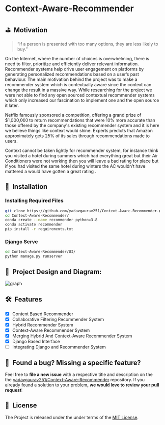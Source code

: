 # Context-Aware-Recommender

## ⛳️&nbsp; Motivation
> “If a person is presented with too many options, they are less likely to buy.”

On the Internet, where the number of choices is overwhelming, there is need to filter, prioritize and efficiently deliver relevant information. Recommender systems help drive user engagement on platforms by generating personalized recommendations based on a user’s past behaviour.
The main motivation behind the project was to make a recommender system which is contextually aware since the context can change the result in a massive way. While researching for the project we were not able to find any open sourced contextual recommender systems which only increased our fascination to implement one and the open source it later.

Netflix famously sponsored a competition, offering a grand prize of $1,000,000 to return recommendations that were 10% more accurate than those offered by the company's existing recommender system and it is here we believe things like context would shine. Experts predicts that Amazon approximately gets 25% of its sales through recommendations made to users.

Context cannot be taken lightly for recommender system, for instance think you visited a hotel during summers which had everything great but their Air Conditioners were not working then you will leave a bad rating for place but if you had visited the same hotel during winters the AC wouldn’t have mattered a would have gotten a great rating . 

## 🚀&nbsp; Installation

###  Installing Required Files 
```bash
git clone https://github.com/yadavgaurav251/Context-Aware-Recommender.git
cd Context-Aware-Recommender/
conda create --name recommender python=3.8
conda activate recommender
pip install -r requirements.txt
```
### Django Serve
```bash
cd Context-Aware-Recommender/UI/
python manage.py runserver

```

## 📖&nbsp; Project Design and Diagram:

![graph](https://github.com/yadavgaurav251/Context-Aware-Recommender/blob/main/Docs/Assets/plan-2.png)

## 🛠&nbsp; Features

- [x] Content Based Recommender
- [x] Collaborative Filtering Recommender System
- [x] Hybrid Recommender System 
- [x] Context-Aware Recommender System
- [x] Merging Hybrid And Context-Aware Recommender System
- [x] Django Based Interface
- [ ] Integrating Django and Recommender System 

## 🤝&nbsp; Found a bug? Missing a specific feature?

Feel free to **file a new issue** with a respective title and description on the the   [yadavgaurav251/Context-Aware-Recommender](https://github.com/yadavgaurav251/Context-Aware-Recommender) repository. If you already found a solution to your problem, **we would love to review your pull request**! 

## 📘&nbsp; License
The Project is released under the under terms of the [MIT License](LICENSE).
